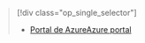 > [!div class="op_single_selector"]
> * [<span data-ttu-id="f83ab-101">Portal de Azure</span><span class="sxs-lookup"><span data-stu-id="f83ab-101">Azure portal</span></span>](../articles/storage/common/storage-create-storage-account.md)
> 
> 

